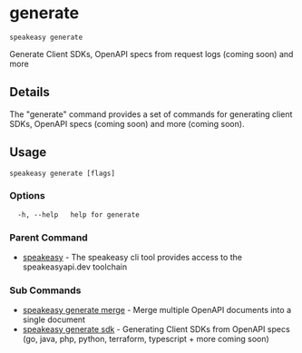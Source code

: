 # generate  
`speakeasy generate`  


Generate Client SDKs, OpenAPI specs from request logs (coming soon) and more  

## Details

The "generate" command provides a set of commands for generating client SDKs, OpenAPI specs (coming soon) and more (coming soon).

## Usage

```
speakeasy generate [flags]
```

### Options

```
  -h, --help   help for generate
```

### Parent Command

* [speakeasy](../README.md)	 - The speakeasy cli tool provides access to the speakeasyapi.dev toolchain
### Sub Commands

* [speakeasy generate merge](merge.md)	 - Merge multiple OpenAPI documents into a single document
* [speakeasy generate sdk](sdk/README.md)	 - Generating Client SDKs from OpenAPI specs (go, java, php, python, terraform, typescript + more coming soon)
